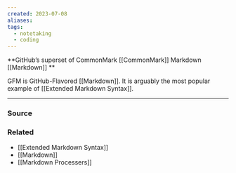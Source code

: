 ```yaml
---
created: 2023-07-08
aliases: 
tags:
  - notetaking
  - coding
---
```

**GitHub’s superset of CommonMark [[CommonMark]] Markdown [[Markdown]] **

GFM is GitHub-Flavored [[Markdown]]. It is arguably the most popular example of [[Extended Markdown Syntax]]. 

---

### Source

### Related
- [[Extended Markdown Syntax]] 
- [[Markdown]] 
- [[Markdown Processers]]